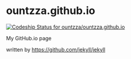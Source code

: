 ountzza.github.io
=================

[ ![Codeship Status for ountzza/ountzza.github.io](https://codeship.com/projects/d587ff70-0015-0132-7895-0aeb6fd0d794/status)](https://codeship.com/projects/29865)

My GitHub.io page

written by 
https://github.com/jekyll/jekyll
